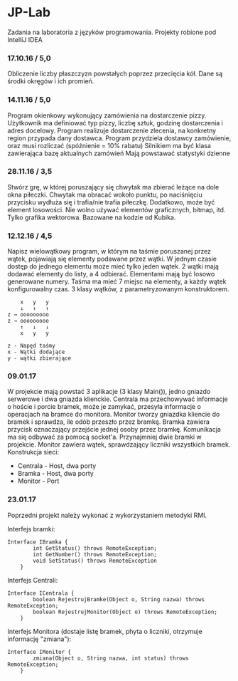 # JP-Lab
Zadania na laboratoria z języków programowania. Projekty robione pod IntelliJ IDEA

### 17.10.16 / 5,0
Obliczenie liczby płaszczyzn powstałych poprzez przecięcia kół. Dane są środki okręgów i ich promień.

### 14.11.16 / 5,0
Program okienkowy wykonujący zamówienia na dostarczenie pizzy. Użytkownik ma definiować typ pizzy, liczbę sztuk, godzinę dostarczenia i adres docelowy.
Program realizuje dostarczenie zlecenia, na konkretny region przypada dany dostawca.
Program przydziela dostawcy zamówienie, oraz musi rozliczać (spóźnienie = 10% rabatu)
Silnikiem ma być klasa zawierająca bazę aktualnych zamówień
Mają powstawać statystyki dzienne

### 28.11.16 / 3,5
Stwórz grę, w której poruszający się chwytak ma zbierać leżące na dole okna piłeczki. Chwytak ma obracać wokoło punktu, po naciśnięciu przycisku wydłuża się i trafia/nie trafia piłeczkę. Dodatkowo, może być element losowości. Nie wolno używać elementów graficznych, bitmap, itd. Tylko grafika wektorowa. Bazowane na kodzie od Kubika.

### 12.12.16 / 4,5
Napisz wielowątkowy program, w którym na taśmie poruszanej przez wątek, pojawiają się elementy podawane przez wątki. W jednym czasie dostęp do jednego elementu może mieć tylko jeden wątek. 2 wątki mają dodawać elementy do listy, a 4 odbierać. Elementami mają być losowo generowane numery. Taśma ma mieć 7 miejsc na elementy, a każdy wątek konfigurowalny czas. 3 klasy wątków, z parametryzowanym konstruktorem.

	    x   y   y
	    ↓   ↑   ↑
    z → ooooooooo
    z → ooooooooo
        ↑   ↓   ↓
        x   y   y

    z - Napęd taśmy
    x - Wątki dodające
    y - wątki zbierające

### 09.01.17
W projekcie mają powstać 3 aplikacje (3 klasy Main()), jedno gniazdo serwerowe i dwa gniazda klienckie. Centrala ma przechowywać informacje o hoście i porcie bramek, może je zamykać, przesyła informacje o operacjach na bramce do monitora. Monitor tworzy gniazdka kliencie do bramek i sprawdza, ile odób przeszło przez bramkę. Bramka zawiera przycisk oznaczający przejście jednej osoby przez bramkę. Komunikacja ma się odbywać za pomocą socket'a. Przynajmniej dwie bramki w projekcie. Monitor zawiera wątek, sprawdzający liczniki wszystkich bramek. Konstrukcja sieci:
- Centrala - Host, dwa porty
- Bramka - Host, dwa porty
- Monitor - Port

### 23.01.17
Poprzedni projekt należy wykonać z wykorzystaniem metodyki RMI.

Interfejs bramki:

    Interface IBramka {
			int GetStatus() throws RemoteException;
			int GetNumber() throws RemoteException;
			void SetStatus() throws RemoteException
		}

Interfejs Centrali:

    Interface ICentrala {
			boolean RejestrujBramke(Object o, String nazwa) throws RemoteException;
			boolean RejestrujMonitor(Object o) throws RemoteException;
		}

Interfejs Monitora (dostaje listę bramek, phyta o liczniki, otrzymuje informację "zmiana"):

    Interface IMonitor {
			zmiana(Object o, String nazwa, int status) throws RemoteException;
		}
